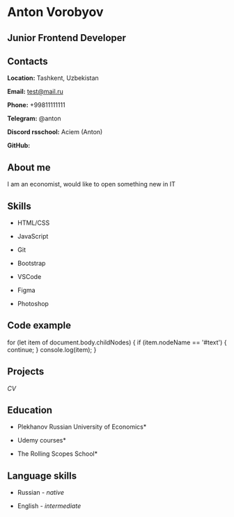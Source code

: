 # Anton Vorobyov

## Junior Frontend Developer


## Contacts

**Location:** Tashkent, Uzbekistan

**Email:** test@mail.ru

**Phone:** +99811111111

**Telegram:** @anton

**Discord rsschool:** Aciem (Anton)

**GitHub:** 


## About me
I am an economist, would like to open something new in IT


## Skills

* HTML/CSS

* JavaScript

* Git 

* Bootstrap

* VSCode

* Figma

* Photoshop


## Code example

for (let item of document.body.childNodes) {
    if (item.nodeName == '#text') {
        continue; 
    }
    console.log(item);
}

## Projects

*CV*


## Education 
* Plekhanov Russian University of Economics*

* Udemy courses*

* The Rolling Scopes School*


## Language skills

* Russian - *native*

* English - *intermediate*

